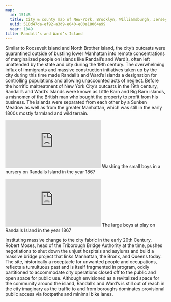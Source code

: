 ```yaml
---
map:
  id: 15145
  title: City & county map of New-York, Brooklyn, Williamsburgh, Jersey City & the adjacent water
  uuid: 510d47da-ef92-a3d9-e040-e00a18064a99
  year: 1849
title: Randall’s and Ward’s Island
---
```

Similar to Roosevelt Island and North Brother Island, the city’s outcasts were quarantined outside of bustling lower Manhattan into remote concentrations of marginalized people on islands like Randall’s and Ward’s, often left unattended by the state and city during the 19th century. The overwhelming influx of immigrants and massive construction initiatives taken up by the city during this time made Randall’s and Ward’s Islands a designation for controlling populations and allowing unaccounted acts of neglect. Before the horrific maltreatment of New York City’s outcasts in the 19th century, Randall’s and Ward’s Islands were known as Little Barn and Big Barn islands, a misnomer of the British man who bought the property to profit from his business. The islands were separated from each other by a Sunken Meadow as well as from the greater Manhattan, which was still in the early 1800s mostly farmland and wild terrain. 

![](https://images.nypl.org/index.php?id=805091&t=w)
Washing the small boys in a nursery on Randalls Island in the year 1867

![](https://images.nypl.org/index.php?id=805088&t=w)
The large boys at play on Randalls Island in the year 1867

Instituting massive change to the city fabric in the early 20th Century, Robert Moses, head of the Triborough Bridge Authority at the time, pushes negotiations to shut down the unjust hospitals and asylums and build a massive bridge project that links Manhattan, the Bronx, and Queens today. The site, historically a receptacle for unwanted people and occupations, reflects a tumultuous past and is itself fragmented in program, oddly partitioned to accommodate city operations closed off to the public and open space for public use. Although envisioned as a revitalized space for the community around the island, Randall’s and Ward’s is still out of reach in the city imaginary as the traffic to and from boroughs dominates provisional public access via footpaths and minimal bike lanes.
